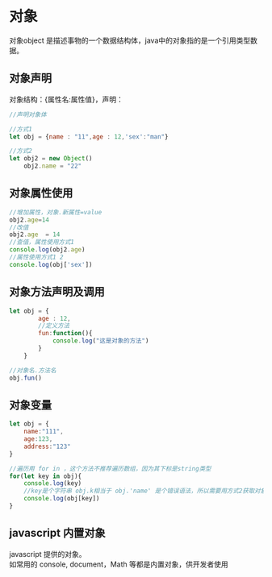 # 对象

对象object 是描述事物的一个数据结构体，java中的对象指的是一个引用类型数据。

## 对象声明

对象结构：{属性名:属性值}，声明：

```javascript
//声明对象体

//方式1
let obj = {name : "11",age : 12,'sex':"man"}

//方式2
let obj2 = new Object()
    obj2.name = "22"
```

## 对象属性使用

```javascript
//增加属性，对象.新属性=value
obj2.age=14
//改值
obj2.age  = 14
//查值，属性使用方式1
console.log(obj2.age)
//属性使用方式1 2
console.log(obj['sex'])
```

## 对象方法声明及调用

```javascript
let obj = {
        age : 12,
        //定义方法
        fun:function(){
            console.log("这是对象的方法")
        }
    }

//对象名.方法名
obj.fun()
```

## 对象变量

```javascript
let obj = {
    name:"111",
    age:123,
    address:"123"
}

//遍历用 for in ，这个方法不推荐遍历数组，因为其下标是string类型
for(let key in obj){
    console.log(key)
    //key是个字符串 obj.k相当于 obj.'name' 是个错误语法，所以需要用方式2获取对象属性值
    console.log(obj[key])
}

```

## javascript 内置对象

javascript 提供的对象。  
如常用的 console, document，Math 等都是内置对象，供开发者使用
